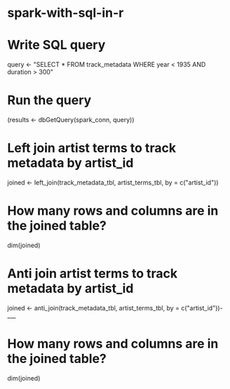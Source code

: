 # spark-with-sql-in-r
# Write SQL query
query <- "SELECT * FROM track_metadata WHERE year < 1935 AND duration > 300"

# Run the query
(results <- dbGetQuery(spark_conn, query))


# Left join artist terms to track metadata by artist_id
joined <- left_join(track_metadata_tbl, artist_terms_tbl, by = c("artist_id"))

# How many rows and columns are in the joined table?
dim(joined)

# Anti join artist terms to track metadata by artist_id
joined <- anti_join(track_metadata_tbl,
artist_terms_tbl,
by = c("artist_id"))- ___

# How many rows and columns are in the joined table?
dim(joined)
